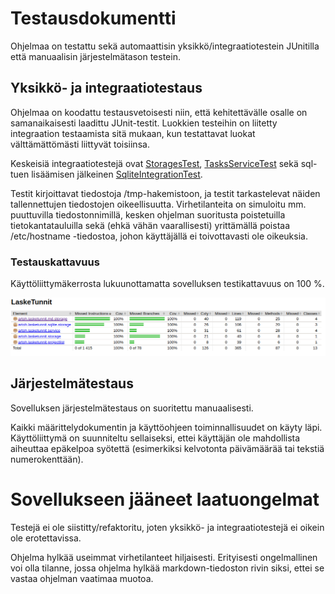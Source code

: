# Testausdokumentti

Ohjelmaa on testattu sekä automaattisin yksikkö/integraatiotestein JUnitilla että manuaalisin järjestelmätason testein.

## Yksikkö- ja integraatiotestaus

Ohjelmaa on koodattu testausvetoisesti niin, että kehitettävälle osalle on samanaikaisesti laadittu JUnit-testit. Luokkien testeihin on liitetty integraation testaamista sitä mukaan, kun testattavat luokat välttämättömästi liittyvät toisiinsa.

Keskeisiä integraatiotestejä ovat [StoragesTest](https://github.com/artoh/ot-harjoitustyo/blob/master/LaskeTunnit/src/test/java/artoh/lasketunnit/storage/StoragesTest.java), [TasksServiceTest](https://github.com/artoh/ot-harjoitustyo/blob/master/LaskeTunnit/src/test/java/artoh/lasketunnit/service/TasksServiceTest.java) sekä sql-tuen lisäämisen jälkeinen [SqliteIntegrationTest](https://github.com/artoh/ot-harjoitustyo/blob/master/LaskeTunnit/src/test/java/artoh/lasketunnit/sqlite/storage/SqliteIntegrationTest.java).

Testit kirjoittavat tiedostoja /tmp-hakemistoon, ja testit tarkastelevat näiden tallennettujen tiedostojen oikeellisuutta. Virhetilanteita on simuloitu mm. puuttuvilla tiedostonnimillä, kesken ohjelman suoritusta poistetuilla tietokantatauluilla sekä (ehkä vähän vaarallisesti) yrittämällä poistaa /etc/hostname -tiedostoa, johon käyttäjällä ei toivottavasti ole oikeuksia.

### Testauskattavuus

Käyttöliittymäkerrosta lukuunottamatta sovelluksen testikattavuus on 100 %.

![Testikattavuusraportti](testikattavuus.png)

## Järjestelmätestaus

Sovelluksen järjestelmätestaus on suoritettu manuaalisesti.

Kaikki määrittelydokumentin ja käyttöohjeen toiminnallisuudet on käyty läpi. Käyttöliittymä on suunniteltu sellaiseksi, ettei käyttäjän ole mahdollista aiheuttaa epäkelpoa syötettä (esimerkiksi kelvotonta päivämäärää tai tekstiä numerokenttään).

# Sovellukseen jääneet laatuongelmat

Testejä ei ole siistitty/refaktoritu, joten yksikkö- ja integraatiotestejä ei oikein ole erotettavissa.

Ohjelma hylkää useimmat virhetilanteet hiljaisesti. Erityisesti ongelmallinen voi olla tilanne, jossa ohjelma hylkää markdown-tiedoston rivin siksi, ettei se vastaa ohjelman vaatimaa muotoa.
